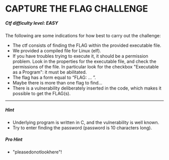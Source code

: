 # CAPTURE THE FLAG CHALLENGE
##### Ctf difficulty level: EASY

The following are some indications for how best to carry out the challenge:
- The ctf consists of finding the FLAG within the provided executable file.
- We provided a compiled file for Linux (elf).
- If you have troubles trying to execute it, it should be a permission problem. Look in the properties for the executable file, and check the permissions of the file. In particular look for the checkbox "Executable as a Program": it must be abilitated.
- The flag has a form equal to “FLAG: ... ”.
- Maybe there is more than one flag to find...
- There is a vulnerability deliberately inserted in the code, which makes it possible to get the FLAG(s).
 
---
##### Hint
- Underlying program is written in C, and the vulnerability is well known.
- Try to enter finding the password (password is 10 characters long).

##### Pro Hint
- "pleasedonotlookhere"!
